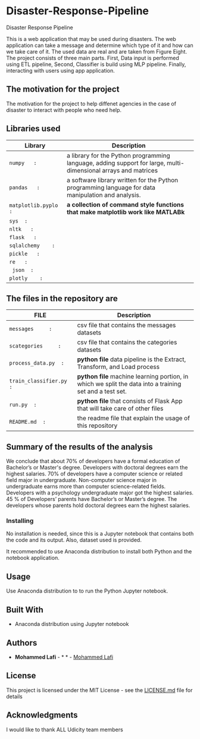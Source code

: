 # Disaster-Response-Pipeline
  Disaster Response Pipeline

This is a web application that may be used during disasters. The web application can take a message and determine which type of it and how can we take care of it.
The used data are real and are taken from Figure Eight. The project consists of three main parts. First, Data input is  performed using ETL pipeline, Second, Classifier is build using MLP pipeline. Finally, interacting with users using app application.



## The motivation for the project

The motivation for the project to help diffenet agencies in the case of disaster to interact with people who need help. 

##  Libraries used


| Library | Description |
| --- | --- |
| `numpy   : `   |  a library for the Python programming language, adding support for large, multi-dimensional arrays and matrices |
| `pandas   : `    | a software library written for the Python programming language for data manipulation and analysis. |
| ` matplotlib.pyplo  : `      |   **a collection of command style functions that make matplotlib work like MATLABk** |
| ` sys  : `      |     |
| ` nltk   : `      |     |
| ` flask   : `      |     |
| `sqlalchemy    : `      |     |
| ` pickle   : `      |     |
| ` re   : `      |     |
| `  json  : `      |     |
| `plotly    : `      |     |


##  The files  in the repository are 

| FILE    | Description |
| ---  | --- |
| `messages     : `         |csv file that contains the messages  datasets  |
| `scategories     : `           |csv file that contains the  categories datasets  |
| `process_data.py  : `         |   **python file** data pipeline is the Extract, Transform, and Load process|
| `train_classifier.py  : `         |  **python file** machine learning portion, in which we split the data into a training set and a test set. |
| `run.py  : `         |  **python file** that consists of Flask App that will take care of other files|
| `README.md  : `                        |  the readme file that explain the usage of this repository|


## Summary of the results of the analysis

We conclude that about 70% of developers have a formal education of Bachelor’s or Master's degree. 
Developers with doctoral degrees earn the highest salaries.
70% of developers have a computer science or related field major in undergraduate. 
Non-computer science major in undergraduate earns more than computer science-related fields. 
Developers with a psychology undergraduate major got the highest salaries.
45 % of Developers’ parents have Bachelor’s or Master’s degree. 
The developers whose parents hold doctoral degrees earn the highest salaries.

### Installing


No installation is needed, since this is a Jupyter notebook that contains both
the code and its output. Also, dataset used is provided.

It recommended to use Anaconda distribution to install both Python 
and the notebook application. 


## Usage

Use Anaconda distribution to to run the Python Jupyter notebook.


## Built With

* Anaconda distribution using Jupyter notebook 


## Authors

* **Mohammed Lafi** - *  * - [Mohammed Lafi](https://github.com/mohammedlafi)


## License

This project is licensed under the MIT License - see the [LICENSE.md](LICENSE.md) file for details

## Acknowledgments

I would like to thank ALL Udicity team members 

